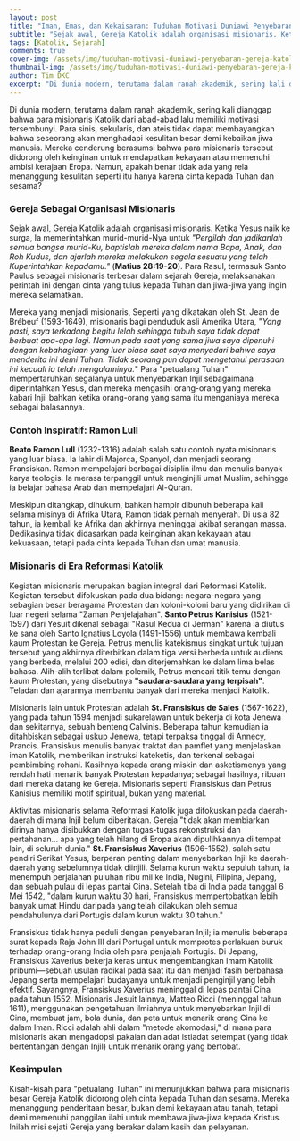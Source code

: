 ```yaml
---
layout: post
title: "Iman, Emas, dan Kekaisaran: Tuduhan Motivasi Duniawi Penyebaran Gereja Katolik"
subtitle: "Sejak awal, Gereja Katolik adalah organisasi misionaris. Ketika Yesus naik ke surga, Ia memerintahkan murid-murid-Nya untuk 'Pergilah dan jadikanlah semua bangsa murid-Ku, baptislah mereka dalam nama Bapa, Anak, dan Roh Kudus, dan ajarlah mereka melakukan segala sesuatu yang telah Kuperintahkan kepadamu.' (Matius 28:19-20). Para Rasul, termasuk Santo Paulus sebagai misionaris terbesar dalam sejarah Gereja"
tags: [Katolik, Sejarah]
comments: true
cover-img: /assets/img/tuduhan-motivasi-duniawi-penyebaran-gereja-katolik.webp
thumbnail-img: /assets/img/tuduhan-motivasi-duniawi-penyebaran-gereja-katolik.webp
author: Tim DKC
excerpt: "Di dunia modern, terutama dalam ranah akademik, sering kali dianggap bahwa para misionaris Katolik dari abad-abad lalu memiliki motivasi tersembunyi. Para sinis, sekularis, dan ateis tidak dapat membayangkan bahwa seseorang akan menghadapi kesulitan besar demi kebaikan jiwa manusia. Mereka cenderung berasumsi bahwa para misionaris tersebut didorong oleh keinginan untuk mendapatkan kekayaan atau memenuhi ambisi kerajaan Eropa. Namun, apakah benar tidak ada yang rela menanggung kesulitan seperti itu hanya karena cinta kepada Tuhan dan sesama?"
---
```


Di dunia modern, terutama dalam ranah akademik, sering kali dianggap bahwa para misionaris Katolik dari abad-abad lalu memiliki motivasi tersembunyi. Para sinis, sekularis, dan ateis tidak dapat membayangkan bahwa seseorang akan menghadapi kesulitan besar demi kebaikan jiwa manusia. Mereka cenderung berasumsi bahwa para misionaris tersebut didorong oleh keinginan untuk mendapatkan kekayaan atau memenuhi ambisi kerajaan Eropa. Namun, apakah benar tidak ada yang rela menanggung kesulitan seperti itu hanya karena cinta kepada Tuhan dan sesama?

### Gereja Sebagai Organisasi Misionaris

Sejak awal, Gereja Katolik adalah organisasi misionaris. Ketika Yesus naik ke surga, Ia memerintahkan murid-murid-Nya untuk _"Pergilah dan jadikanlah semua bangsa murid-Ku, baptislah mereka dalam nama Bapa, Anak, dan Roh Kudus, dan ajarlah mereka melakukan segala sesuatu yang telah Kuperintahkan kepadamu."_ (**Matius 28:19-20**). Para Rasul, termasuk Santo Paulus sebagai misionaris terbesar dalam sejarah Gereja, melaksanakan perintah ini dengan cinta yang tulus kepada Tuhan dan jiwa-jiwa yang ingin mereka selamatkan.

Mereka yang menjadi misionaris, Seperti yang dikatakan oleh St. Jean de Brébeuf (1593-1649), misionaris bagi penduduk asli Amerika Utara, "_Yang pasti, saya terkadang begitu lelah sehingga tubuh saya tidak dapat berbuat apa-apa lagi. Namun pada saat yang sama jiwa saya dipenuhi dengan kebahagiaan yang luar biasa saat saya menyadari bahwa saya menderita ini demi Tuhan. Tidak seorang pun dapat mengetahui perasaan ini kecuali ia telah mengalaminya._" Para "petualang Tuhan" mempertaruhkan segalanya untuk menyebarkan Injil sebagaimana diperintahkan Yesus, dan mereka mengasihi orang-orang yang mereka kabari Injil bahkan ketika orang-orang yang sama itu menganiaya mereka sebagai balasannya.

### Contoh Inspiratif: Ramon Lull

**Beato Ramon Lull** (1232-1316) adalah salah satu contoh nyata misionaris yang luar biasa. Ia lahir di Majorca, Spanyol, dan menjadi seorang Fransiskan. Ramon mempelajari berbagai disiplin ilmu dan menulis banyak karya teologis. Ia merasa terpanggil untuk menginjili umat Muslim, sehingga ia belajar bahasa Arab dan mempelajari Al-Quran.

Meskipun ditangkap, dihukum, bahkan hampir dibunuh beberapa kali selama misinya di Afrika Utara, Ramon tidak pernah menyerah. Di usia 82 tahun, ia kembali ke Afrika dan akhirnya meninggal akibat serangan massa. Dedikasinya tidak didasarkan pada keinginan akan kekayaan atau kekuasaan, tetapi pada cinta kepada Tuhan dan umat manusia.

### Misionaris di Era Reformasi Katolik

Kegiatan misionaris merupakan bagian integral dari Reformasi Katolik. Kegiatan tersebut difokuskan pada dua bidang: negara-negara yang sebagian besar beragama Protestan dan koloni-koloni baru yang didirikan di luar negeri selama "Zaman Penjelajahan". **Santo Petrus Kanisius** (1521-1597) dari Yesuit dikenal sebagai "Rasul Kedua di Jerman" karena ia diutus ke sana oleh Santo Ignatius Loyola (1491-1556) untuk membawa kembali kaum Protestan ke Gereja. Petrus menulis katekismus singkat untuk tujuan tersebut yang akhirnya diterbitkan dalam tiga versi berbeda untuk audiens yang berbeda, melalui 200 edisi, dan diterjemahkan ke dalam lima belas bahasa. Alih-alih terlibat dalam polemik, Petrus mencari titik temu dengan kaum Protestan, yang disebutnya **"saudara-saudara yang terpisah"**. Teladan dan ajarannya membantu banyak dari mereka menjadi Katolik.

Misionaris lain untuk Protestan adalah **St. Fransiskus de Sales** (1567-1622), yang pada tahun 1594 menjadi sukarelawan untuk bekerja di kota Jenewa dan sekitarnya, sebuah benteng Calvinis. Beberapa tahun kemudian ia ditahbiskan sebagai uskup Jenewa, tetapi terpaksa tinggal di Annecy, Prancis. Fransiskus menulis banyak traktat dan pamflet yang menjelaskan iman Katolik, memberikan instruksi kateketis, dan terkenal sebagai pembimbing rohani. Kasihnya kepada orang miskin dan asketismenya yang rendah hati menarik banyak Protestan kepadanya; sebagai hasilnya, ribuan dari mereka datang ke Gereja. Misionaris seperti Fransiskus dan Petrus Kanisius memiliki motif spiritual, bukan yang material.

Aktivitas misionaris selama Reformasi Katolik juga difokuskan pada daerah-daerah di mana Injil belum diberitakan. Gereja "tidak akan membiarkan dirinya hanya disibukkan dengan tugas-tugas rekonstruksi dan pertahanan... apa yang telah hilang di Eropa akan dipulihkannya di tempat lain, di seluruh dunia." **St. Fransiskus Xaverius** (1506-1552), salah satu pendiri Serikat Yesus, berperan penting dalam menyebarkan Injil ke daerah-daerah yang sebelumnya tidak diinjili. Selama kurun waktu sepuluh tahun, ia menempuh perjalanan puluhan ribu mil ke India, Nugini, Filipina, Jepang, dan sebuah pulau di lepas pantai Cina. Setelah tiba di India pada tanggal 6 Mei 1542, "dalam kurun waktu 30 hari, Fransiskus mempertobatkan lebih banyak umat Hindu daripada yang telah dilakukan oleh semua pendahulunya dari Portugis dalam kurun waktu 30 tahun."

Fransiskus tidak hanya peduli dengan penyebaran Injil; ia menulis beberapa surat kepada Raja John III dari Portugal untuk memprotes perlakuan buruk terhadap orang-orang India oleh para penjajah Portugis. Di Jepang, Fransiskus Xaverius bekerja keras untuk mengembangkan Imam Katolik pribumi—sebuah usulan radikal pada saat itu dan menjadi fasih berbahasa Jepang serta mempelajari budayanya untuk menjadi penginjil yang lebih efektif. Sayangnya, Fransiskus Xaverius meninggal di lepas pantai Cina pada tahun 1552. Misionaris Jesuit lainnya, Matteo Ricci (meninggal tahun 1611), menggunakan pengetahuan ilmiahnya untuk menyebarkan Injil di Cina, membuat jam, bola dunia, dan peta untuk menarik orang Cina ke dalam Iman. Ricci adalah ahli dalam "metode akomodasi," di mana para misionaris akan mengadopsi pakaian dan adat istiadat setempat (yang tidak bertentangan dengan Injil) untuk menarik orang yang bertobat.

### Kesimpulan

Kisah-kisah para "petualang Tuhan" ini menunjukkan bahwa para misionaris besar Gereja Katolik didorong oleh cinta kepada Tuhan dan sesama. Mereka menanggung penderitaan besar, bukan demi kekayaan atau tanah, tetapi demi memenuhi panggilan ilahi untuk membawa jiwa-jiwa kepada Kristus. Inilah misi sejati Gereja yang berakar dalam kasih dan pelayanan.
